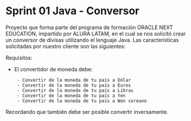 # Sprint 01 Java - Conversor

Proyecto que forma parte del programa de formación ORACLE NEXT EDUCATION, impartido por ALURA LATAM, en el cual se nos solicitó crear 
un conversor de divisas utilizando el lenguaje Java. Las características solicitadas por nuestro cliente son las siguientes:

Requisitos:
- El convertidor de moneda debe:

       - Convertir de la moneda de tu país a Dólar
       - Convertir de la moneda de tu país a Euros
       - Convertir de la moneda de tu país a Libras
       - Convertir de la moneda de tu país a Yen
       - Convertir de la moneda de tu país a Won coreano
       
Recordando que también debe ser posible convertir inversamente.
